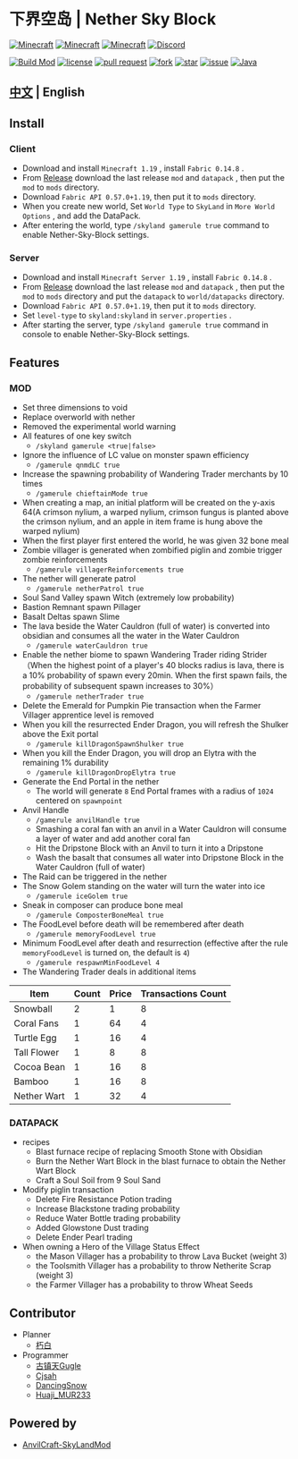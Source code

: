 # 下界空岛 | Nether Sky Block

[![Minecraft](https://img.shields.io/badge/Minecraft-1.19-66ccff)](https://www.minecraft.net/)
[![Minecraft](https://img.shields.io/badge/Fabric-0.14.8-fcd217)](https://fabricmc.net/use/installer/)
[![Minecraft](https://img.shields.io/badge/FabricAPI-0.57.0+1.19-b2cf87)](https://modrinth.com/mod/fabric-api)
[![Discord](https://img.shields.io/badge/Discord-nEt5QTRYTN-c6574b)](https://discord.gg/nEt5QTRYTN)

[![Build Mod](https://github.com/Nether-Power/Nether-Sky-Block/actions/workflows/build.yml/badge.svg)](https://github.com/Nether-Power/Nether-Sky-Block/actions/workflows/build.yml/badge.svg)
[![license](https://img.shields.io/github/license/Nether-Power/Nether-Sky-Block)](https://github.com/Nether-Power/Nether-Sky-Block/blob/main/LICENSE)
[![pull request](https://img.shields.io/github/issues-pr/Nether-Power/Nether-Sky-Block)](https://github.com/Nether-Power/Nether-Sky-Block/pulls)
[![fork](https://img.shields.io/github/forks/Nether-Power/Nether-Sky-Block)](https://github.com/Nether-Power/Nether-Sky-Block/network/members)
[![star](https://img.shields.io/github/stars/Nether-Power/Nether-Sky-Block)](https://github.com/Nether-Power/Nether-Sky-Block/stargazers)
[![issue](https://img.shields.io/github/issues/Nether-Power/Nether-Sky-Block)](https://github.com/Nether-Power/Nether-Sky-Block/issues)
[![Java](https://img.shields.io/badge/Java-17-yellow)](https://docs.microsoft.com/java/openjdk/download)

## [中文](README.md) | English

## Install

### Client

* Download and install `Minecraft 1.19` , install `Fabric 0.14.8` .
* From [Release](https://github.com/Nether-Power/Nether-Sky-Block/releases/latest) download the last release `mod`
  and `datapack` , then put the `mod` to `mods` directory.
* Download `Fabric API 0.57.0+1.19`, then put it to `mods` directory.
* When you create new world, Set `World Type` to `SkyLand` in `More World Options` , and add the DataPack.
* After entering the world, type `/skyland gamerule true` command to enable Nether-Sky-Block settings.

### Server

* Download and install `Minecraft Server 1.19` , install `Fabric 0.14.8` .
* From [Release](https://github.com/Nether-Power/Nether-Sky-Block/releases/latest) download the last release `mod`
  and `datapack` , then put the `mod` to `mods` directory and put the `datapack` to `world/datapacks` directory.
* Download `Fabric API 0.57.0+1.19`, then put it to `mods` directory.
* Set `level-type` to `skyland:skyland` in `server.properties` .
* After starting the server, type `/skyland gamerule true` command in console to enable Nether-Sky-Block settings.

## Features

### MOD

- Set three dimensions to void
- Replace overworld with nether
- Removed the experimental world warning
- All features of one key switch
    - `/skyland gamerule <true|false>`
- Ignore the influence of LC value on monster spawn efficiency
    - `/gamerule qnmdLC true`
- Increase the spawning probability of Wandering Trader merchants by 10 times
    - `/gamerule chieftainMode true`
- When creating a map, an initial platform will be created on the y-axis 64(A crimson nylium, a warped nylium, crimson
  fungus is planted above the crimson nylium, and an apple in item frame is hung above the warped nylium)
- When the first player first entered the world, he was given 32 bone meal
- Zombie villager is generated when zombified piglin and zombie trigger zombie reinforcements
    - `/gamerule villagerReinforcements true`
- The nether will generate patrol
    - `/gamerule netherPatrol true`
- Soul Sand Valley spawn Witch (extremely low probability)
- Bastion Remnant spawn Pillager
- Basalt Deltas spawn Slime
- The lava beside the Water Cauldron (full of water) is converted into obsidian and consumes all the water in the Water
  Cauldron
    - `/gamerule waterCauldron true`
- Enable the nether biome to spawn Wandering Trader riding Strider（When the highest point of a player's 40 blocks radius
  is lava, there is a 10% probability of spawn every 20min. When the first spawn fails, the probability of subsequent
  spawn increases to 30%）
    - `/gamerule netherTrader true`
- Delete the Emerald for Pumpkin Pie transaction when the Farmer Villager apprentice level is removed
- When you kill the resurrected Ender Dragon, you will refresh the Shulker above the Exit portal
    - `/gamerule killDragonSpawnShulker true`
- When you kill the Ender Dragon, you will drop an Elytra with the remaining 1% durability
    - `/gamerule killDragonDropElytra true`
- Generate the End Portal in the nether
    - The world will generate `8` End Portal frames with a radius of `1024` centered on `spawnpoint`
- Anvil Handle
    - `/gamerule anvilHandle true`
    - Smashing a coral fan with an anvil in a Water Cauldron will consume a layer of water and add another coral fan
    - Hit the Dripstone Block with an Anvil to turn it into a Dripstone 
    - Wash the basalt that consumes all water into Dripstone Block in the Water Cauldron (full of water)
- The Raid can be triggered in the nether
- The Snow Golem standing on the water will turn the water into ice
    - `/gamerule iceGolem true`
- Sneak in composer can produce bone meal
    - `/gamerule ComposterBoneMeal true`
- The FoodLevel before death will be remembered after death
  - `/gamerule memoryFoodLevel true`
- Minimum FoodLevel after death and resurrection (effective after the rule `memoryFoodLevel` is turned on, the default is `4`)
  - `/gamerule respawnMinFoodLevel 4`
- The Wandering Trader deals in additional items

| **Item**    | **Count** | **Price** | **Transactions Count** |
|-------------|-----------|-----------|------------------------|
| Snowball    | 2         | 1         | 8                      |
| Coral Fans  | 1         | 64        | 4                      |
| Turtle Egg  | 1         | 16        | 4                      |
| Tall Flower | 1         | 8         | 8                      |
| Cocoa Bean  | 1         | 16        | 8                      |
| Bamboo      | 1         | 16        | 8                      |
| Nether Wart | 1         | 32        | 4                      |

### DATAPACK

- recipes
    - Blast furnace recipe of replacing Smooth Stone with Obsidian
    - Burn the Nether Wart Block in the blast furnace to obtain the Nether Wart Block
    - Craft a Soul Soil from 9 Soul Sand
- Modify piglin transaction
    - Delete Fire Resistance Potion trading
    - Increase Blackstone trading probability
    - Reduce Water Bottle trading probability
    - Added Glowstone Dust trading
    - Delete Ender Pearl trading
- When owning a Hero of the Village Status Effect
    - the Mason Villager has a probability to throw Lava Bucket (weight 3)
    - the Toolsmith Villager has a probability to throw Netherite Scrap (weight 3)
    - the Farmer Villager has a probability to throw Wheat Seeds

## Contributor

* Planner
    * [朽白](https://space.bilibili.com/178682437)
* Programmer
    * [古镇天Gugle](https://space.bilibili.com/19822751)
    * [Cjsah](https://space.bilibili.com/19170004)
    * [DancingSnow](https://space.bilibili.com/302121711)
    * [Huaji_MUR233](https://space.bilibili.com/434118309)

## Powered by

* [AnvilCraft-SkyLandMod](https://github.com/Dubhe-Studio/AnvilCraft-SkyLandMod)
